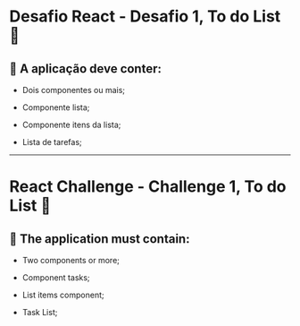 # Desafio React - Desafio 1, To do List :rocket:

## :pencil: A aplicação deve conter:

- Dois componentes ou mais;

- Componente lista;

- Componente itens da lista;

- Lista de tarefas;

---

# React Challenge - Challenge 1, To do List :rocket:

## :pencil: The application must contain:

- Two components or more;

- Component tasks;

- List items component;

- Task List;
